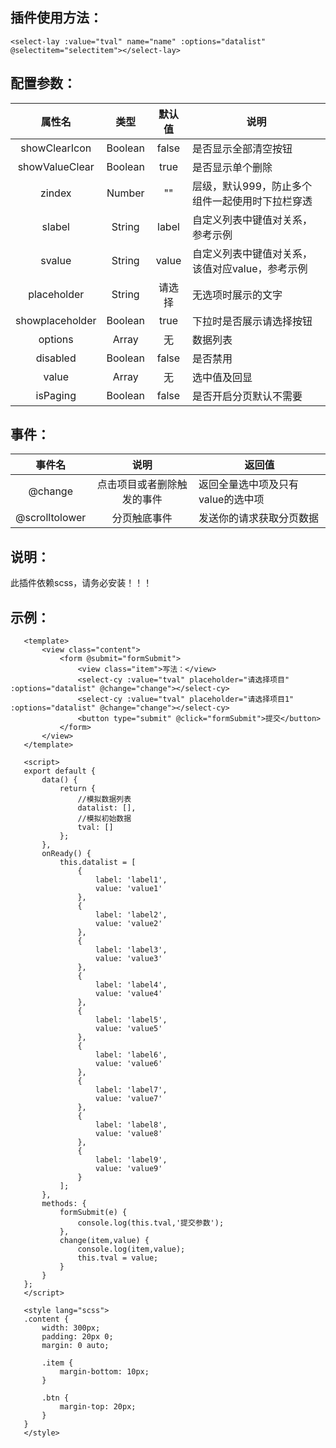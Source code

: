 ## 插件使用方法：
	
 `<select-lay :value="tval" name="name" :options="datalist" @selectitem="selectitem"></select-lay>`
  
## 配置参数：
 
 属性名|类型|默认值|说明
 :--:|:--:|:--:|-
 showClearIcon|Boolean|false|是否显示全部清空按钮
 showValueClear|Boolean|true|是否显示单个删除
 zindex|Number|""|层级，默认999，防止多个组件一起使用时下拉栏穿透
 slabel|String|label|自定义列表中键值对关系，参考示例
 svalue|String|value|自定义列表中键值对关系，该值对应value，参考示例
 placeholder|String|请选择|无选项时展示的文字
 showplaceholder|Boolean|true|下拉时是否展示请选择按钮
 options|Array|无|数据列表
 disabled|Boolean|false|是否禁用
 value|Array|无|选中值及回显
 isPaging|Boolean|false|是否开启分页默认不需要
## 事件：

 事件名|说明|返回值
 :--:|:--:|-
 @change|点击项目或者删除触发的事件|返回全量选中项及只有value的选中项
 @scrolltolower|分页触底事件|发送你的请求获取分页数据
## 说明：
 
 此插件依赖scss，请务必安装！！！

 
## 示例：
 
 ```
	<template>
		<view class="content">
			<form @submit="formSubmit">
				<view class="item">写法：</view>
				<select-cy :value="tval" placeholder="请选择项目" :options="datalist" @change="change"></select-cy>
				<select-cy :value="tval" placeholder="请选择项目1" :options="datalist" @change="change"></select-cy>
				<button type="submit" @click="formSubmit">提交</button>
			</form>
		</view>
	</template>
	
	<script>
	export default {
		data() {
			return {
				//模拟数据列表
				datalist: [],
				//模拟初始数据
				tval: []
			};
		},
		onReady() {
			this.datalist = [
				{
					label: 'label1',
					value: 'value1'
				},
				{
					label: 'label2',
					value: 'value2'
				},
				{
					label: 'label3',
					value: 'value3'
				},
				{
					label: 'label4',
					value: 'value4'
				},
				{
					label: 'label5',
					value: 'value5'
				},
				{
					label: 'label6',
					value: 'value6'
				},
				{
					label: 'label7',
					value: 'value7'
				},
				{
					label: 'label8',
					value: 'value8'
				},
				{
					label: 'label9',
					value: 'value9'
				}
			];
		},
		methods: {
			formSubmit(e) {
				console.log(this.tval,'提交参数');
			},
			change(item,value) {
				console.log(item,value);
				this.tval = value;
			}
		}
	};
	</script>
	
	<style lang="scss">
	.content {
		width: 300px;
		padding: 20px 0;
		margin: 0 auto;
	
		.item {
			margin-bottom: 10px;
		}
	
		.btn {
			margin-top: 20px;
		}
	}
	</style>
	
 
 ```
 